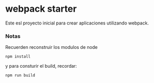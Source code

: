# webpack starter

Este esl proyecto inicial para crear aplicaciones utilizando webpack.

### Notas

Recuerden reconstruir los modulos de node 
```
npm install
```

y para consturir el build, recordar:
```
npm run build
```

